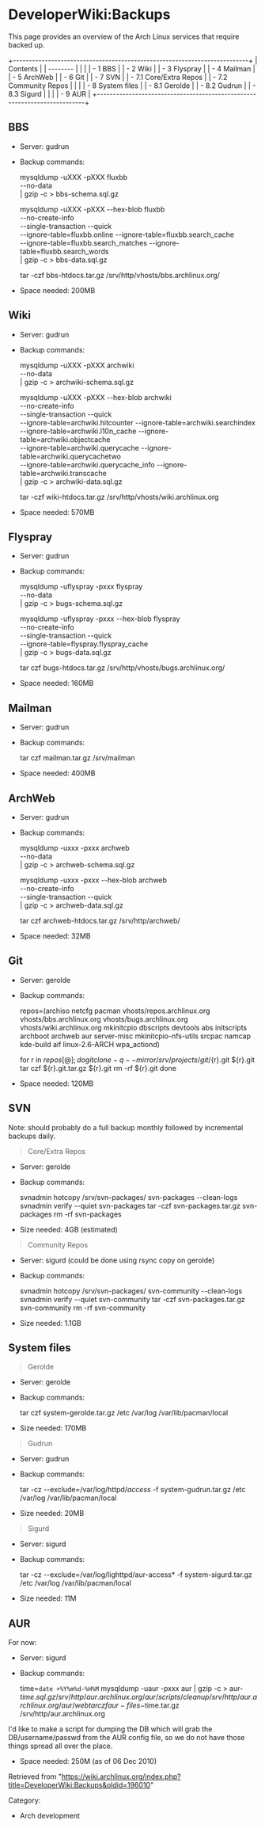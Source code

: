 DeveloperWiki:Backups
=====================

This page provides an overview of the Arch Linux services that require
backed up.

+--------------------------------------------------------------------------+
| Contents                                                                 |
| --------                                                                 |
|                                                                          |
| -   1 BBS                                                                |
| -   2 Wiki                                                               |
| -   3 Flyspray                                                           |
| -   4 Mailman                                                            |
| -   5 ArchWeb                                                            |
| -   6 Git                                                                |
| -   7 SVN                                                                |
|     -   7.1 Core/Extra Repos                                             |
|     -   7.2 Community Repos                                              |
|                                                                          |
| -   8 System files                                                       |
|     -   8.1 Gerolde                                                      |
|     -   8.2 Gudrun                                                       |
|     -   8.3 Sigurd                                                       |
|                                                                          |
| -   9 AUR                                                                |
+--------------------------------------------------------------------------+

BBS
---

-   Server: gudrun
-   Backup commands:

    mysqldump -uXXX -pXXX fluxbb \
    	--no-data \
    	| gzip -c > bbs-schema.sql.gz

    mysqldump -uXXX -pXXX --hex-blob fluxbb \
    	--no-create-info \
    	--single-transaction --quick \
    	--ignore-table=fluxbb.online --ignore-table=fluxbb.search_cache \
    	--ignore-table=fluxbb.search_matches --ignore-table=fluxbb.search_words \
    	| gzip -c > bbs-data.sql.gz

    tar -czf bbs-htdocs.tar.gz /srv/http/vhosts/bbs.archlinux.org/

-   Space needed: 200MB

Wiki
----

-   Server: gudrun
-   Backup commands:

    mysqldump -uXXX -pXXX archwiki \
    	--no-data \
    	| gzip -c > archwiki-schema.sql.gz

    mysqldump -uXXX -pXXX --hex-blob archwiki \
    	--no-create-info \
    	--single-transaction --quick \
    	--ignore-table=archwiki.hitcounter --ignore-table=archwiki.searchindex \
    	--ignore-table=archwiki.l10n_cache --ignore-table=archwiki.objectcache \
    	--ignore-table=archwiki.querycache --ignore-table=archwiki.querycachetwo \
    	--ignore-table=archwiki.querycache_info --ignore-table=archwiki.transcache \
    	| gzip -c > archwiki-data.sql.gz

    tar -czf wiki-htdocs.tar.gz /srv/http/vhosts/wiki.archlinux.org

-   Space needed: 570MB

Flyspray
--------

-   Server: gudrun
-   Backup commands:

    mysqldump -uflyspray -pxxx flyspray \
           --no-data \
           | gzip -c > bugs-schema.sql.gz

    mysqldump -uflyspray -pxxx --hex-blob flyspray \
           --no-create-info \
           --single-transaction --quick \
           --ignore-table=flyspray.flyspray_cache \
           | gzip -c > bugs-data.sql.gz

    tar czf bugs-htdocs.tar.gz /srv/http/vhosts/bugs.archlinux.org/

-   Space needed: 160MB

Mailman
-------

-   Server: gudrun
-   Backup commands:

    tar czf mailman.tar.gz /srv/mailman

-   Space needed: 400MB

ArchWeb
-------

-   Server: gudrun
-   Backup commands:

    mysqldump -uxxx -pxxx archweb \
          --no-data \
          | gzip -c > archweb-schema.sql.gz

    mysqldump -uxxx -pxxx --hex-blob archweb \
          --no-create-info \
          --single-transaction --quick \
          | gzip -c > archweb-data.sql.gz

    tar czf archweb-htdocs.tar.gz /srv/http/archweb/

-   Space needed: 32MB

Git
---

-   Server: gerolde
-   Backup commands:

    repos=(archiso
          netcfg
          pacman
          vhosts/repos.archlinux.org
          vhosts/bbs.archlinux.org
          vhosts/bugs.archlinux.org
          vhosts/wiki.archlinux.org
          mkinitcpio
          dbscripts
          devtools
          abs
          initscripts
          archboot
          archweb
          aur
          server-misc
          mkinitcpio-nfs-utils
          srcpac
          namcap
          kde-build
          aif
          linux-2.6-ARCH
          wpa_actiond)

    for r in ${repos[@]}; do
           git clone -q --mirror /srv/projects/git/${r}.git ${r}.git
           tar czf ${r}.git.tar.gz ${r}.git
           rm -rf ${r}.git
    done

-   Space needed: 120MB

SVN
---

Note: should probably do a full backup monthly followed by incremental
backups daily.

> Core/Extra Repos

-   Server: gerolde
-   Backup commands:

    svnadmin hotcopy /srv/svn-packages/ svn-packages --clean-logs
    svnadmin verify --quiet svn-packages
    tar -czf svn-packages.tar.gz svn-packages
    rm -rf svn-packages

-   Size needed: 4GB (estimated)

> Community Repos

-   Server: sigurd (could be done using rsync copy on gerolde)
-   Backup commands:

    svnadmin hotcopy /srv/svn-packages/ svn-community --clean-logs
    svnadmin verify --quiet svn-community 
    tar -czf svn-packages.tar.gz svn-community
    rm -rf svn-community

-   Size needed: 1.1GB

System files
------------

> Gerolde

-   Server: gerolde
-   Backup commands:

    tar czf system-gerolde.tar.gz /etc /var/log /var/lib/pacman/local

-   Size needed: 170MB

> Gudrun

-   Server: gudrun
-   Backup commands:

    tar -cz --exclude=/var/log/httpd/*access* -f system-gudrun.tar.gz /etc /var/log /var/lib/pacman/local

-   Size needed: 20MB

> Sigurd

-   Server: sigurd
-   Backup commands:

    tar -cz --exclude=/var/log/lighttpd/aur-access* -f system-sigurd.tar.gz /etc /var/log /var/lib/pacman/local

-   Size needed: 11M

AUR
---

For now:

-   Server: sigurd
-   Backup commands:

    time=`date +%Y%m%d-%H%M`
    mysqldump -uaur -pxxx aur | gzip -c > aur-$time.sql.gz
    /srv/http/aur.archlinux.org/aur/scripts/cleanup /srv/http/aur.archlinux.org/aur/web
    tar czf aur-files-$time.tar.gz /srv/http/aur.archlinux.org

I'd like to make a script for dumping the DB which will grab the
DB/username/passwd from the AUR config file, so we do not have those
things spread all over the place.

-   Space needed: 250M (as of 06 Dec 2010)

Retrieved from
"https://wiki.archlinux.org/index.php?title=DeveloperWiki:Backups&oldid=196010"

Category:

-   Arch development
